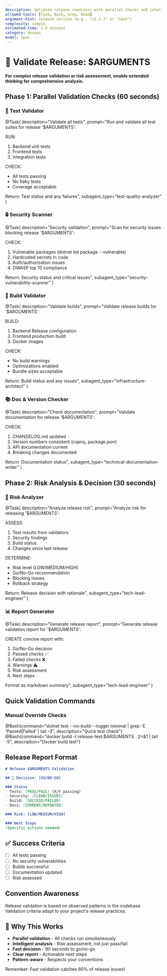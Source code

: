 ```yaml
---
description: Validate release readiness with parallel checks and intelligent risk assessment
allowed-tools: [Task, Bash, Grep, Read]
argument-hint: release version (e.g., "v1.2.3" or "next")
complexity: simple
estimated-time: 1.5 minutes
category: devops
model: opus
---
```


# 🚀 Validate Release: $ARGUMENTS

**For complex release validation or risk assessment, enable extended thinking for comprehensive analysis.**

## Phase 1: Parallel Validation Checks (60 seconds)

### 🧪 Test Validator
@Task(
  description="Validate all tests",
  prompt="Run and validate all test suites for release '$ARGUMENTS':
  
  RUN:
  1. Backend unit tests
  2. Frontend tests
  3. Integration tests
  
  CHECK:
  - All tests passing
  - No flaky tests
  - Coverage acceptable
  
  Return: Test status and any failures",
  subagent_type="test-quality-analyzer"
)

### 🔒 Security Scanner
@Task(
  description="Security validation",
  prompt="Scan for security issues blocking release '$ARGUMENTS':
  
  CHECK:
  1. Vulnerable packages (dotnet list package --vulnerable)
  2. Hardcoded secrets in code
  3. Auth/authorization issues
  4. OWASP top 10 compliance
  
  Return: Security status and critical issues",
  subagent_type="security-vulnerability-scanner"
)

### 🔨 Build Validator
@Task(
  description="Validate builds",
  prompt="Validate release builds for '$ARGUMENTS':
  
  BUILD:
  1. Backend Release configuration
  2. Frontend production build
  3. Docker images
  
  CHECK:
  - No build warnings
  - Optimizations enabled
  - Bundle sizes acceptable
  
  Return: Build status and any issues",
  subagent_type="infrastructure-architect"
)

### 📚 Doc & Version Checker
@Task(
  description="Check documentation",
  prompt="Validate documentation for release '$ARGUMENTS':
  
  CHECK:
  1. CHANGELOG.md updated
  2. Version numbers consistent (csproj, package.json)
  3. API documentation current
  4. Breaking changes documented
  
  Return: Documentation status",
  subagent_type="technical-documentation-writer"
)

## Phase 2: Risk Analysis & Decision (30 seconds)

### 🎯 Risk Analyzer
@Task(
  description="Analyze release risk",
  prompt="Analyze risk for releasing '$ARGUMENTS':
  
  ASSESS:
  1. Test results from validators
  2. Security findings
  3. Build status
  4. Changes since last release
  
  DETERMINE:
  - Risk level (LOW/MEDIUM/HIGH)
  - Go/No-Go recommendation
  - Blocking issues
  - Rollback strategy
  
  Return: Release decision with rationale",
  subagent_type="tech-lead-engineer"
)

### 📊 Report Generator
@Task(
  description="Generate release report",
  prompt="Generate release validation report for '$ARGUMENTS':
  
  CREATE concise report with:
  1. Go/No-Go decision
  2. Passed checks ✅
  3. Failed checks ❌
  4. Warnings ⚠️
  5. Risk assessment
  6. Next steps
  
  Format as markdown summary",
  subagent_type="tech-lead-engineer"
)

## Quick Validation Commands

### Manual Override Checks
@Bash(command="dotnet test --no-build --logger minimal | grep -E 'Passed|Failed' | tail -3", description="Quick test check")
@Bash(command="docker build -t release-test:$ARGUMENTS . 2>&1 | tail -5", description="Docker build test")

## Release Report Format

```markdown
# Release $ARGUMENTS Validation

## 🚦 Decision: [GO/NO-GO]

### Status
- Tests: [PASS/FAIL] (X/Y passing)
- Security: [CLEAN/ISSUES]
- Build: [SUCCESS/FAILED]
- Docs: [CURRENT/OUTDATED]

### Risk: [LOW/MEDIUM/HIGH]

### Next Steps
[Specific actions needed]
```

## ✅ Success Criteria
- [ ] All tests passing
- [ ] No security vulnerabilities
- [ ] Builds successful
- [ ] Documentation updated
- [ ] Risk assessed

## Convention Awareness

Release validation is based on observed patterns in the codebase. Validation criteria adapt to your project's release practices.

## 🎯 Why This Works
- **Parallel validation** - All checks run simultaneously
- **Intelligent analysis** - Risk assessment, not just pass/fail
- **Fast decision** - 90 seconds to go/no-go
- **Clear report** - Actionable next steps
- **Pattern-aware** - Respects your conventions

Remember: Fast validation catches 80% of release issues!